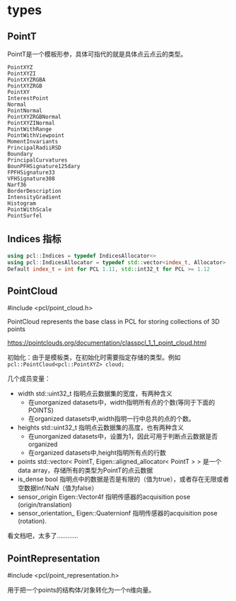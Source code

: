# types
## PointT

PointT是一个模板形参，具体可指代的就是具体点云点云的类型。
```
PointXYZ
PointXYZI
PointXYZRGBA
PointXYZRGB
PointXY
InterestPoint
Normal
PointNormal
PointXYZRGBNormal
PointXYZINormal
PointWithRange
PointWithViewpoint
MomentInvariants
PrincipalRadiiRSD
Boundary
PrincipalCurvatures
BounPFHSignature125dary
FPFHSignature33
VFHSignature308
Narf36
BorderDescription
IntensityGradient
Histogram
PointWithScale
PointSurfel
```

## Indices 指标
```c++
using pcl::Indices = typedef IndicesAllocator<>
using pcl::IndicesAllocator = typedef std::vector<index_t, Allocator>
Default index_t = int for PCL 1.11, std::int32_t for PCL >= 1.12
```

## PointCloud
#include <pcl/point_cloud.h>

PointCloud represents the base class in PCL for storing collections of 3D points

https://pointclouds.org/documentation/classpcl_1_1_point_cloud.html

初始化：由于是模板类，在初始化时需要指定存储的类型。例如
`pcl::PointCloud<pcl::PointXYZ> cloud;`

几个成员变量：
- width std::uint32_t
    指明点云数据集的宽度，有两种含义
    - 在unorganized datasets中，width指明所有点的个数(等同于下面的POINTS)
    - 在organized datasets中,width指明一行中总共的点的个数。
- heights std::uint32_t
    指明点云数据集的高度，也有两种含义
    - 在unorganized datasets中，设置为1，因此可用于判断点云数据是否organized
    - 在organized datasets中,height指明所有点的行数
- points std::vector< PointT, Eigen::aligned_allocator< PointT > > 
    是一个data array，存储所有的类型为PointT的点云数据
- is_dense bool
    指明点中的数据是否是有限的（值为true），或者存在无限或者空数据Inf/NaN（值为false）
- sensor_origin Eigen::Vector4f
    指明传感器的acquisition pose (origin/translation)
- sensor_orientation_ Eigen::Quaternionf 
    指明传感器的acquisition pose (rotation).

看文档吧，太多了…………

## PointRepresentation
#include <pcl/point_representation.h>

用于把一个points的结构体/对象转化为一个n维向量。
